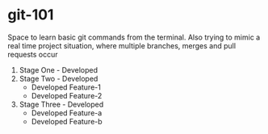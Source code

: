 # git-101
Space to learn basic git commands from the terminal. Also trying to mimic a real time project situation, where multiple branches, merges and pull requests occur

1. Stage One - Developed
2. Stage Two - Developed
   - Developed Feature-1
   - Developed Feature-2
3. Stage Three - Developed
   - Developed Feature-a
   - Developed Feature-b

